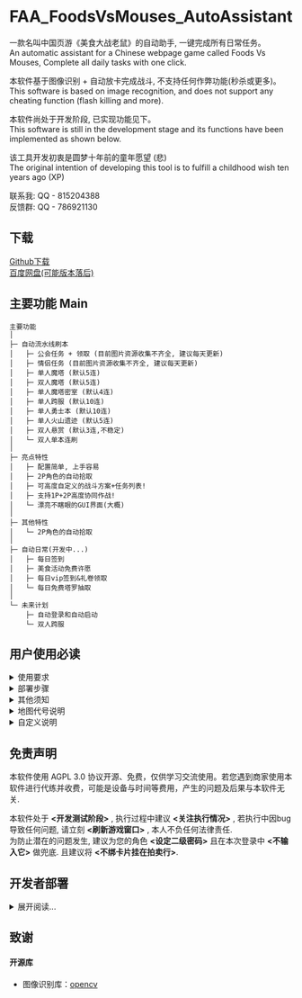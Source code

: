 # FAA_FoodsVsMouses_AutoAssistant
一款名叫中国页游《美食大战老鼠》的自动助手, 一键完成所有日常任务。  
An automatic assistant for a Chinese webpage game called Foods Vs Mouses, Complete all daily tasks with one click. 

本软件基于图像识别 + 自动放卡完成战斗, 不支持任何作弊功能(秒杀或更多)。  
This software is based on image recognition, and does not support any cheating function (flash killing and more).

本软件尚处于开发阶段, 已实现功能见下。  
This software is still in the development stage and its functions have been implemented as shown below.

该工具开发初衷是圆梦十年前的童年愿望 (悲)    
The original intention of developing this tool is to fulfill a childhood wish ten years ago (XP)

联系我: QQ - 815204388  
反馈群: QQ - 786921130


## 下载
[Github下载](https://github.com/StareAbyss/FoodsVsMouses_AutoAssistant/releases)  
[百度网盘(可能版本落后)](https://pan.baidu.com/s/11_3l076upWYJCZnupowUEQ?pwd=STAR)

## 主要功能 Main

    主要功能
    │
    ├─ 自动流水线刷本
    │   ├─ 公会任务 + 领取 (目前图片资源收集不齐全, 建议每天更新)
    │   ├─ 情侣任务 (目前图片资源收集不齐全, 建议每天更新)
    │   ├─ 单人魔塔 (默认5连)
    │   ├─ 双人魔塔 (默认5连)
    │   ├─ 单人魔塔密室 (默认4连)
    │   ├─ 单人跨服 (默认10连)
    │   ├─ 单人勇士本 (默认10连)
    │   ├─ 单人火山遗迹 (默认5连)
    │   ├─ 双人悬赏 (默认3连,不稳定)
    │   └─ 双人单本连刷
    │
    ├─ 亮点特性
    │   ├─ 配置简单, 上手容易
    │   ├─ 2P角色的自动拾取
    │   ├─ 可高度自定义的战斗方案+任务列表! 
    │   ├─ 支持1P+2P高度协同作战!
    │   └─ 漂亮不瞎眼的GUI界面(大概)
    │
    ├─ 其他特性
    │   └─ 2P角色的自动拾取
    │
    ├─ 自动日常(开发中...)
    │   ├─ 每日签到
    │   ├─ 美食活动免费许愿
    │   ├─ 每日vip签到&礼卷领取
    │   └─ 每日免费塔罗抽取
    │
    └─ 未来计划
        ├─ 自动登录和自动启动
        └─ 双人跨服

## 用户使用必读



<details>
<summary>使用要求</summary>
    
#### 1.浏览器
目前仅支持 **<360游戏大厅>** **<2P>** **<多窗口模式>**。必须点击右上角按钮拆成两个窗口否则无法正常识别!  开更多窗口不会造成影响。 
已更新ui 不用再填文件了!

#### 2.角色
P2必须加P1为好友, 且为 **<唯一>** 好友(P1不受限)。  
最好保证P1和P2 **<等级>** 足够进入大多数副本, 且点掉首次进入副本前的 **<橙色图标>** , 否则部分功能在顺序执行时会卡死或报错退出。  
游戏内设定 **<仅接受来自好友>** 的邀请, 否则会被某些乱七八糟的邀请扰乱流程。  
会自动设定关卡密码, 防止有人进入扰乱。  

#### 3.卡组(默认卡组)
本软件支持自定义的战斗布阵, 下图布阵为软件自带战斗方案
其中默认方案或花瓶卡组是用于通勤, 可通杀大多数关卡, 包括所有公会任务和情侣任务, 火山遗迹, 勇士, 单人魔塔125, 双人魔塔上限未知, 跨服巫毒11(或更高)
下图不是指定特定卡, 而是类似的功能的卡都可以

默认卡组  
用于通勤, 可通杀大多数关卡, 包括所有公会任务和情侣任务, 火山遗迹, 勇士, 单人魔塔125, 双人魔塔上限未知, 跨服巫毒11(或更高)  
1P   
1 　　　|2 　　　|3 　　　|4 　　　|5 　　　|6 　　　|7 　　　|8 　　　|9 　　　|10 　　　|11 　　　|12 　　　
-|-|-|-|-|-|-|-|-|-|-|-
木盘子|麦芽糖|小火|布丁|海星|糖葫芦|狮子座|油灯|空一格|气泡|咖啡粉

2P   
1 　　　|2 　　　|3 　　　|4 　　　|5 　　　|6 　　　|7 　　　|8 　　　|9 　　　|10 　　　|11 　　　|12 　　　
-|-|-|-|-|-|-|-|-|-|-|-
木盘子|麦芽糖|小火|海星|狮子座|瓜皮|油灯|空一格|气泡|咖啡粉 

花瓶卡组  
摆烂, 什么都不干,一般可以是1P默认,2P花瓶, 作用同默认卡组 
1 　　　|2 　　　|3 　　　|4 　　　|5 　　　|6 　　　|7 　　　|8 　　　|9 　　　|10 　　　|11 　　　|12 　　　
-|-|-|-|-|-|-|-|-|-|-|-
木盘子|麦芽糖|空一格|气泡|咖啡粉

街区 + 钟楼 + 音乐节日
1P   
1 　　　|2 　　　|3 　　　|4 　　　|5 　　　|6 　　　|7 　　　|8 　　　|9 　　　|10 　　　|11 　　　|12 　　　
-|-|-|-|-|-|-|-|-|-|-|-
木盘子|麦芽糖|小火|布丁|海星|糖葫芦|冰淇淋|辣椒粉|清明粿|老鼠夹|瓜皮|咖啡粉

2P   
1 　　　|2 　　　|3 　　　|4 　　　|5 　　　|6 　　　|7 　　　|8 　　　|9 　　　|10 　　　|11 　　　|12 　　　
-|-|-|-|-|-|-|-|-|-|-|-
木盘子|麦芽糖|小火|海星|冰淇淋|辣椒粉|清明粿|鼠夹子|瓜皮|咖啡粉

#### 4.练度(默认卡组)
没说明则可以任意配置, 可采取上位替代

    木盘子: 必须1转, 1P|2P均是.不可替代.
    麦芽糖+咖啡粉: 可以用魔法软糖替代. 推荐1转减费.
    小火: 推荐2转. 人形太阳神或者其他变态产火卡随意. 
    海星: 1P推荐 12星+技能7+2转. 2P 能上岸就行
    糖葫芦: 9星+技能5.
    狮子座: 9星.
    瓜皮: 9星+1转+技能7, 没有问题也不是很大, 但容错更高.

</details>



<details>
<summary>部署步骤</summary>

#### 1. 下载最新版本zip
脚本所在目录前的所有目录内 **<不能有任何中文路径>** !

#### 2. 游戏内角色配置
根据上文要求 更改卡组 好友等 ...


#### 3. 启动
启动 **<main文件夹中的main.exe>**
可以为它创建快捷方式
</details>



<details>
<summary>其他须知</summary>
    
1. 本软件采用通用 **<全自动>** 进图组队+战斗, 执行期间 **<务必不要把鼠标移入游戏区域>** 内将干扰功能, 会导致难以想象的错误.   
2. 本软件支持自定义战斗方案; 默认战斗战斗以 **<1P为战斗力>** , 2P为辅助. 做任务的卡在需要时, 将自动从已有的绑定卡片中添加.    
3. 本软件组队以 **<2P为队长>** , 进行双人模式的组队操作.    
4. 本软件不对背包爆满的问题做预设, 请自行 **<保证背包格子充足>**.   
</details>



<details>
<summary>地图代号说明</summary>
    
地图代号包含: 地图类型-地图序号-关卡序号

常用案例:  
神殿:`NO-1-7`    
深渊:`NO-1-14`   
城堡:`NO-2-5`  
港口:`NO-2-10`   
火山:`NO-2-15`   
花园:`NO-4-5`  

    NO: Normal 普通关卡 包括三岛+海岛+遗迹 总选择2区
        1: 美味岛
        2: 火山岛
        3: 火山遗迹
        4: 浮空岛
        5: 旋涡
            从1开始, 根据地图顺序递增
            外论：
                漫游关卡为 NO-1-15 NO-2-16 NO-4-16
                勇士挑战为 NO-2-17 仅支持钢铁侠
    MT: Magic Tower 魔塔蛋糕 通过地图进入
        1: 单人
            直接填入层数(1-155)
        2: 双人
            直接填入层数(1-100)
        3: 密室
            1为炼金房(1-4)
    CS: Cross Server 跨服副本(不支持组队)
        1: 古堡
        2: 天空
        3: 地狱
        4: 水火
        5: 巫毒
        6: 冰封
            1-8：所有地图
    OR: Offer a Reward 悬赏副本
        1: 美味
        2: 火山
        3: 浮空
            0: 保证每一个关卡都有三个参数 占位
    EX: Extra 番外副本
        1: 营地
        2: 沙漠
        3: 雪山
        4: 雷城
            
</details>



<details>
<summary>自定义说明</summary>
在config目录中:  
    opt_customize_todo.json 为 自定义任务定义.  
    opt_battle_plan 为 战斗方案.  
    
#### 自定义任务
支持范围包括 NO CS OR EX  
需要设定参数请参见文件内

#### 战斗方案
设定需要摆的阵形

    {
        "阵容名称"：
        {
            "tips": str,
            "id": int,
            "name": str,
            "location": [str,...]
            },
    }
    
阵容名称 - 用于调用该方案, 界面中的1P方案、2P方案、自定义任务中的战斗正是对应此处的名称.    
tips - 只是提示文字, 没有其他意义.  
id - 对应卡组的第N个卡, 1和2是木盘子和麦芽糖, 不可改动, 否则会破坏自动计算放承载卡的功能.  
name - 卡片的英文名称, 用于Ban卡.  
</details>

## 免责声明
本软件使用 AGPL 3.0 协议开源、免费，仅供学习交流使用。若您遇到商家使用本软件进行代练并收费，可能是设备与时间等费用，产生的问题及后果与本软件无关.  

本软件处于 **<开发测试阶段>** , 执行过程中建议 **<关注执行情况>** , 若执行中因bug导致任何问题, 请立刻 **<刷新游戏窗口>** , 本人不负任何法律责任.   
为防止潜在的问题发生, 建议为您的角色 **<设定二级密码>** 且在本次登录中 **<不输入它>** 做兜底. 且建议将 **<不绑卡片挂在拍卖行>**.  


## 开发者部署
<details>
<summary>展开阅读...</summary>
如要拿到本地使用, 请解压 resource.zip 放到项目根目录级. 

    root
     ├─ function(打包后为main)
     │   ├─ common 包含各种工具类, 后台进行 截图/找图/按键/点击等
     │   ├─ script 主要功能函数 以common.py和farm_no_ui.py为主 其他未实现
     │   │   ├─ common.py 战斗中的通用封装函数
     │   │   ├─ common_action.py 一轮战斗和邀请的封装函数
     │   │   ├─ load_ui_file.py MainWindow类, 读取ui, 书写少量通用函数.
     │   │   ├─ load_opt.py 继承MainWindow, todo_ui.josn 和 opt数组 和 ui界面的数据传输.
     │   │   └─ battle_with_ui.py 继承MainWindow, 根据opt进行战斗, 包含不同战斗模式下的不同参数和步骤.
     │   ├─ get_root_path.py 根据exe和pycharm运行环境 获取root路径
     │   └─ main.py 主函数
     ├─ resource
     │   ├─ logs 战利品记录
     │   ├─ picture 图片资源
     │   └─ ui .ui文件
     └─ todo_ui.josn

路径做了简单处理 再pycharm和打包exe后都可以轻松运行.  
Link Start!
</details>

## 致谢
#### 开源库
* 图像识别库：[opencv](https://github.com/opencv/opencv.git)
